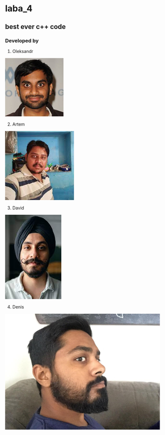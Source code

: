 # laba_4
## best ever c++ code

### Developed by
  1. Oleksandr
  
  ![indian guy](./rilXkENS_400x400.jpg)
  
  2. Artem
  
  ![indian guy2](./no.jpg)

  3. David
  
  ![indian guy2](./no2.jpg)

  4. Denis

  ![indian guy2](./1234.jpg)


  


  


